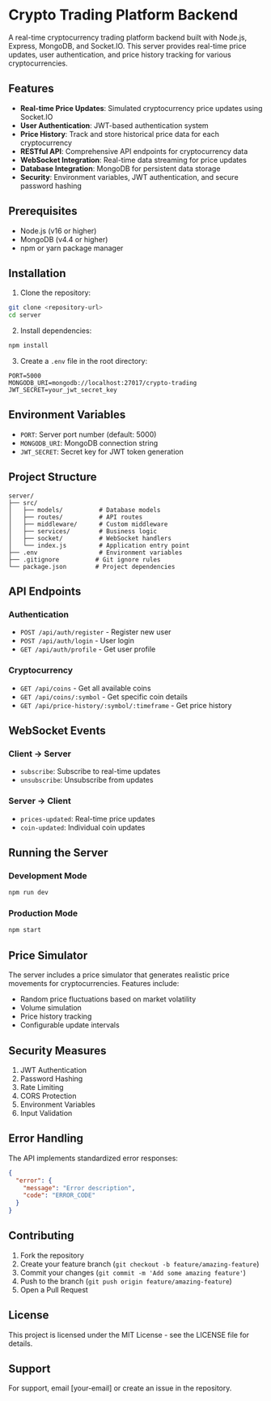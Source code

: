 # Crypto Trading Platform Backend

A real-time cryptocurrency trading platform backend built with Node.js, Express, MongoDB, and Socket.IO. This server provides real-time price updates, user authentication, and price history tracking for various cryptocurrencies.

## Features

- **Real-time Price Updates**: Simulated cryptocurrency price updates using Socket.IO
- **User Authentication**: JWT-based authentication system
- **Price History**: Track and store historical price data for each cryptocurrency
- **RESTful API**: Comprehensive API endpoints for cryptocurrency data
- **WebSocket Integration**: Real-time data streaming for price updates
- **Database Integration**: MongoDB for persistent data storage
- **Security**: Environment variables, JWT authentication, and secure password hashing

## Prerequisites

- Node.js (v16 or higher)
- MongoDB (v4.4 or higher)
- npm or yarn package manager

## Installation

1. Clone the repository:
```bash
git clone <repository-url>
cd server
```

2. Install dependencies:
```bash
npm install
```

3. Create a `.env` file in the root directory:
```env
PORT=5000
MONGODB_URI=mongodb://localhost:27017/crypto-trading
JWT_SECRET=your_jwt_secret_key
```

## Environment Variables

- `PORT`: Server port number (default: 5000)
- `MONGODB_URI`: MongoDB connection string
- `JWT_SECRET`: Secret key for JWT token generation

## Project Structure

```
server/
├── src/
│   ├── models/          # Database models
│   ├── routes/          # API routes
│   ├── middleware/      # Custom middleware
│   ├── services/        # Business logic
│   ├── socket/          # WebSocket handlers
│   └── index.js         # Application entry point
├── .env                 # Environment variables
├── .gitignore          # Git ignore rules
└── package.json        # Project dependencies
```

## API Endpoints

### Authentication
- `POST /api/auth/register` - Register new user
- `POST /api/auth/login` - User login
- `GET /api/auth/profile` - Get user profile

### Cryptocurrency
- `GET /api/coins` - Get all available coins
- `GET /api/coins/:symbol` - Get specific coin details
- `GET /api/price-history/:symbol/:timeframe` - Get price history

## WebSocket Events

### Client -> Server
- `subscribe`: Subscribe to real-time updates
- `unsubscribe`: Unsubscribe from updates

### Server -> Client
- `prices-updated`: Real-time price updates
- `coin-updated`: Individual coin updates

## Running the Server

### Development Mode
```bash
npm run dev
```

### Production Mode
```bash
npm start
```

## Price Simulator

The server includes a price simulator that generates realistic price movements for cryptocurrencies. Features include:

- Random price fluctuations based on market volatility
- Volume simulation
- Price history tracking
- Configurable update intervals

## Security Measures

1. JWT Authentication
2. Password Hashing
3. Rate Limiting
4. CORS Protection
5. Environment Variables
6. Input Validation

## Error Handling

The API implements standardized error responses:

```json
{
  "error": {
    "message": "Error description",
    "code": "ERROR_CODE"
  }
}
```

## Contributing

1. Fork the repository
2. Create your feature branch (`git checkout -b feature/amazing-feature`)
3. Commit your changes (`git commit -m 'Add some amazing feature'`)
4. Push to the branch (`git push origin feature/amazing-feature`)
5. Open a Pull Request

## License

This project is licensed under the MIT License - see the LICENSE file for details.

## Support

For support, email [your-email] or create an issue in the repository.
